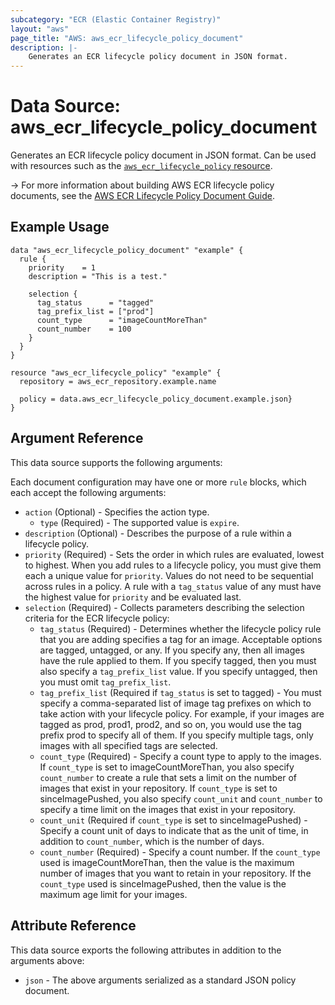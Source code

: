 ```yaml
---
subcategory: "ECR (Elastic Container Registry)"
layout: "aws"
page_title: "AWS: aws_ecr_lifecycle_policy_document"
description: |-
    Generates an ECR lifecycle policy document in JSON format.
---
```


# Data Source: aws_ecr_lifecycle_policy_document

Generates an ECR lifecycle policy document in JSON format. Can be used with resources such as the [`aws_ecr_lifecycle_policy` resource](/docs/providers/aws/r/ecr_lifecycle_policy.html).

-> For more information about building AWS ECR lifecycle policy documents, see the [AWS ECR Lifecycle Policy Document Guide](https://docs.aws.amazon.com/AmazonECR/latest/userguide/LifecyclePolicies.html).

## Example Usage

```hcl
data "aws_ecr_lifecycle_policy_document" "example" {
  rule {
    priority    = 1
    description = "This is a test."

    selection {
      tag_status      = "tagged"
      tag_prefix_list = ["prod"]
      count_type      = "imageCountMoreThan"
      count_number    = 100
    }
  }
}

resource "aws_ecr_lifecycle_policy" "example" {
  repository = aws_ecr_repository.example.name

  policy = data.aws_ecr_lifecycle_policy_document.example.json}
}
```

## Argument Reference

This data source supports the following arguments:

Each document configuration may have one or more `rule` blocks, which each accept the following arguments:

* `action` (Optional) - Specifies the action type.
  * `type` (Required) - The supported value is `expire`.
* `description` (Optional) - Describes the purpose of a rule within a lifecycle policy.
* `priority` (Required) - Sets the order in which rules are evaluated, lowest to highest. When you add rules to a lifecycle policy, you must give them each a unique value for `priority`. Values do not need to be sequential across rules in a policy. A rule with a `tag_status` value of any must have the highest value for `priority` and be evaluated last.
* `selection` (Required) -  Collects parameters describing the selection criteria for the ECR lifecycle policy:
    * `tag_status` (Required) - Determines whether the lifecycle policy rule that you are adding specifies a tag for an image. Acceptable options are tagged, untagged, or any. If you specify any, then all images have the rule applied to them. If you specify tagged, then you must also specify a `tag_prefix_list` value. If you specify untagged, then you must omit `tag_prefix_list`.
    * `tag_prefix_list` (Required if `tag_status` is set to tagged) - You must specify a comma-separated list of image tag prefixes on which to take action with your lifecycle policy. For example, if your images are tagged as prod, prod1, prod2, and so on, you would use the tag prefix prod to specify all of them. If you specify multiple tags, only images with all specified tags are selected.
    * `count_type` (Required) - Specify a count type to apply to the images. If `count_type` is set to imageCountMoreThan, you also specify `count_number` to create a rule that sets a limit on the number of images that exist in your repository. If `count_type` is set to sinceImagePushed, you also specify `count_unit` and `count_number` to specify a time limit on the images that exist in your repository.
    * `count_unit` (Required if `count_type` is set to sinceImagePushed) - Specify a count unit of days to indicate that as the unit of time, in addition to `count_number`, which is the number of days.
    * `count_number` (Required) - Specify a count number. If the `count_type` used is imageCountMoreThan, then the value is the maximum number of images that you want to retain in your repository. If the `count_type` used is sinceImagePushed, then the value is the maximum age limit for your images.

## Attribute Reference

This data source exports the following attributes in addition to the arguments above:

* `json` - The above arguments serialized as a standard JSON policy document.